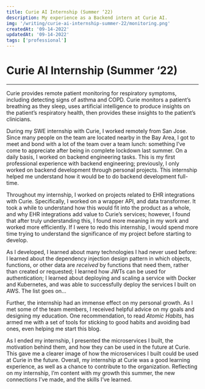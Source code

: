 ```yaml
---
title: Curie AI Internship (Summer ‘22)
description: My experience as a Backend intern at Curie AI.
img: '/writing/curie-ai-internship-summer-22/monitoring.png'
createdAt: '09-14-2022'
updatedAt: '09-14-2022'
tags: ['professional']
---
```


# Curie AI Internship (Summer ‘22)

---

Curie provides remote patient monitoring for respiratory symptoms, including detecting signs of asthma and COPD. Curie monitors a patient’s breathing as they sleep, uses artificial intelligence to produce insights on the patient’s respiratory health, then provides these insights to the patient’s clinicians.

During my SWE internship with Curie, I worked remotely from San Jose. Since many people on the team are located nearby in the Bay Area, I got to meet and bond with a lot of the team over a team lunch: something I’ve come to appreciate after being in complete lockdown last summer. On a daily basis, I worked on backend engineering tasks. This is my first professional experience with backend engineering; previously, I only worked on backend development through personal projects. This internship helped me understand how it would be to do backend development full-time.

Throughout my internship, I worked on projects related to EHR integrations with Curie. Specifically, I worked on a wrapper API, and data transformer. It took a while to understand how this would fit into the product as a whole, and why EHR integrations add value to Curie’s services; however, I found that after truly understanding this, I found more meaning in my work and worked more efficiently. If I were to redo this internship, I would spend more time trying to understand the significance of my project before starting to develop.

As I developed, I learned about many technologies I had never used before: I learned about the dependency injection design pattern in which objects, functions, or other data are _received_ by functions that need them, rather than created or requested; I learned how JWTs can be used for authentication; I learned about deploying and scaling a service with Docker and Kubernetes, and was able to successfully deploy the services I built on AWS. The list goes on...

Further, the internship had an immense effect on my personal growth. As I met some of the team members, I received helpful advice on my goals and designing my education. One recommendation, to read _Atomic Habits_, has armed me with a set of tools for sticking to good habits and avoiding bad ones, even helping me start this blog.

As I ended my internship, I presented the microservices I built, the motivation behind them, and how they can be used in the future at Curie. This gave me a clearer image of how the microservices I built could be used at Curie in the future. Overall, my internship at Curie was a good learning experience, as well as a chance to contribute to the organization. Reflecting on my internship, I’m content with my growth this summer, the new connections I’ve made, and the skills I’ve learned.
